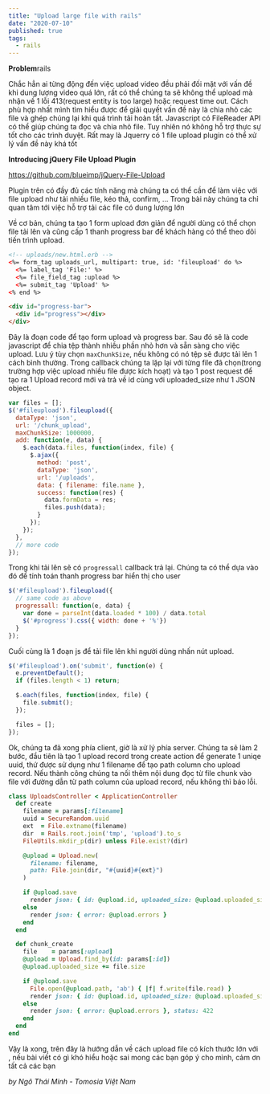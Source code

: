 ```yaml
---
title: "Upload large file with rails"
date: "2020-07-10"
published: true
tags:
  - rails
---
```

**Problem**rails

Chắc hẳn ai từng động đến việc upload video đều phải đối mặt với vấn đề khi dung lượng video quá lớn, rất có thể chúng ta sẽ không thể upload mà nhận về 1 lỗi 413(request entity is too large) hoặc request time out. Cách phù hợp nhất mình tìm hiểu được để giải quyết vấn đề này là chia nhỏ các file và ghép chúng lại khi quá trình tải hoàn tất. Javascript có FileReader API có thể giúp chúng ta đọc và chia nhỏ file. Tuy nhiên nó không hỗ trợ thực sự tốt cho các trình duyệt. Rất may là Jquerry có 1 file upload plugin có thể xử lý vấn đề này khá tốt

**Introducing jQuery File Upload Plugin**

https://github.com/blueimp/jQuery-File-Upload

Plugin trên có đầy đủ các tính năng mà chúng ta có thể cần để làm việc với file upload như tải nhiều file, kéo thả, confirm, ... Trong bài này chúng ta chỉ quan tâm tới việc hỗ trợ tải các file có dung lượng lớn

Về cơ bản, chúng ta tạo 1 form upload đơn giản để người dùng có thể chọn file tải lên và cũng cấp 1 thanh progress bar để khách hàng có thể theo dõi tiến trình upload.

```html
<!-- uploads/new.html.erb -->
<%= form_tag uploads_url, multipart: true, id: 'fileupload' do %>
  <%= label_tag 'File:' %>
  <%= file_field_tag :upload %>
  <%= submit_tag 'Upload' %>
<% end %>

<div id="progress-bar">
  <div id="progress"></div>
</div>
```

Đây là đoạn code để tạo form upload và progress bar. Sau đó sẽ là code javascript để chia tệp thành nhiều phần nhỏ hơn và sẵn sàng cho việc upload. Lưu ý tùy chọn  `maxChunkSize`, nếu không có nó tệp sẽ được tải lên 1 cách bình thường. Trong callback chúng ta lặp lại với từng file đã chọn(trong trường hợp việc upload nhiều file được kích hoạt) và tạo 1 post request để tạo ra 1 Upload record mới và trả về id cùng với uploaded_size như 1 JSON object.

```js
var files = [];
$('#fileupload').fileupload({
  dataType: 'json',
  url: '/chunk_upload',
  maxChunkSize: 1000000,
  add: function(e, data) {
    $.each(data.files, function(index, file) {
      $.ajax({
        method: 'post',
        dataType: 'json',
        url: '/uploads',
        data: { filename: file.name },
        success: function(res) {
          data.formData = res;
          files.push(data);
        }
      });
    });
  },
  // more code
});
```

Trong khi tải lên sẽ có `progressall` callback trả lại. Chúng ta có thể dựa vào đó để tính toán thanh progress bar hiển thị cho user

```js
$('#fileupload').fileupload({
  // same code as above
  progressall: function(e, data) {
    var done = parseInt(data.loaded * 100) / data.total
    $('#progress').css({ width: done + '%'})
  }
});
```

Cuối cùng là 1 đoạn js để tải file lên khi người dùng nhấn nút upload.

```js
$('#fileupload').on('submit', function(e) {
  e.preventDefault();
  if (files.length < 1) return;

  $.each(files, function(index, file) {
    file.submit();
  });

  files = [];
});
```

Ok, chúng ta đã xong phía client, giờ là xử lý phía server. Chúng ta sẽ làm 2 bước, đầu tiên là tạo 1 upload record trong create action để generate 1 uniqe uuid, thứ được sử dụng như 1 filename để tạo path column cho upload record. Nếu thành công chúng ta nối thêm nội dung đọc từ file chunk vào file với đường dẫn từ path column của upload record, nếu không thì báo lỗi.

```ruby
class UploadsController < ApplicationController
  def create
    filename = params[:filename]
    uuid = SecureRandom.uuid
    ext  = File.extname(filename)
    dir  = Rails.root.join('tmp', 'upload').to_s
    FileUtils.mkdir_p(dir) unless File.exist?(dir)

    @upload = Upload.new(
      filename: filename,
      path: File.join(dir, "#{uuid}#{ext}")
    )

    if @upload.save
      render json: { id: @upload.id, uploaded_size: @upload.uploaded_size }
    else
      render json: { error: @upload.errors }
    end
  end

  def chunk_create
    file    = params[:upload]
    @upload = Upload.find_by(id: params[:id])
    @upload.uploaded_size += file.size

    if @upload.save
      File.open(@upload.path, 'ab') { |f| f.write(file.read) }
      render json: { id: @upload.id, uploaded_size: @upload.uploaded_size }
    else
      render json: { error: @upload.errors }, status: 422
    end
  end
end
```
Vậy là xong, trên đây là hướng dẫn về cách upload file có kích thước lớn với , nếu bài viết có gì khó hiểu hoặc sai mong các bạn góp ý cho mình, cảm ơn tất cả các bạn

*by Ngô Thái Minh - Tomosia Việt Nam*
